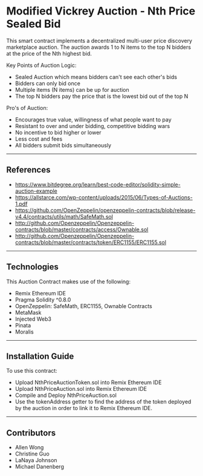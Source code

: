 # Modified Vickrey Auction - Nth Price Sealed Bid

This smart contract implements a decentralized multi-user price discovery marketplace auction. The auction awards 1 to N items to the top N bidders at the price of the Nth highest bid.

Key Points of Auction Logic:
* Sealed Auction which means bidders can't see each other's bids
* Bidders can only bid once
* Multiple items (N items) can be up for auction
* The top N bidders pay the price that is the lowest bid out of the top N

Pro's of Auction:
* Encourages true value, willingness of what people want to pay
* Resistant to over and under bidding, competitive bidding wars
* No incentive to bid higher or lower
* Less cost and fees
* All bidders submit bids simultaneously
---

## References

* https://www.bitdegree.org/learn/best-code-editor/solidity-simple-auction-example
* https://allstarce.com/wp-content/uploads/2015/06/Types-of-Auctions-1.pdf
* https://github.com/OpenZeppelin/openzeppelin-contracts/blob/release-v4.4/contracts/utils/math/SafeMath.sol
* http://github.com/Openzeppelin/Openzeppelin-contracts/blob/master/contracts/access/Ownable.sol
* http://github.com/Openzeppelin/Openzeppelin-contracts/blob/master/contracts/token/ERC1155/ERC1155.sol

---

## Technologies

This Auction Contract makes use of the following:
* Remix Ethereum IDE
* Pragma Solidity ^0.8.0
* OpenZeppelin: SafeMath, ERC1155, Ownable Contracts
* MetaMask
* Injected Web3
* Pinata
* Moralis

---

## Installation Guide

To use this contract:
* Upload NthPriceAuctionToken.sol into Remix Ethereum IDE
* Upload NthPriceAuction.sol into Remix Ethereum IDE
* Compile and Deploy NthPriceAuction.sol
* Use the tokenAddress getter to find the address of the token deployed by the auction in order to link it to Remix Ethereum IDE.

---

## Contributors

* Allen Wong
* Christine Guo 
* LaNaya Johnson 
* Michael Danenberg
